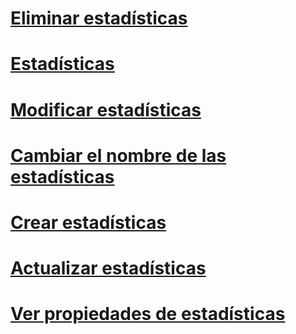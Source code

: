 # [Eliminar estadísticas](delete-statistics.md)
# [Estadísticas](statistics.md)
# [Modificar estadísticas](modify-statistics.md)
# [Cambiar el nombre de las estadísticas](rename-statistics.md)
# [Crear estadísticas](create-statistics.md)
# [Actualizar estadísticas](update-statistics.md)
# [Ver propiedades de estadísticas](view-statistics-properties.md)
